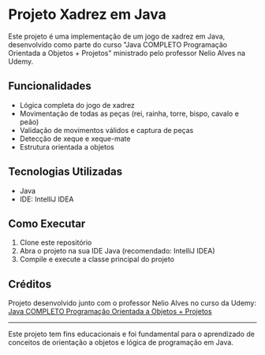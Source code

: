 # Projeto Xadrez em Java

Este projeto é uma implementação de um jogo de xadrez em Java, desenvolvido como parte do curso "Java COMPLETO Programação Orientada a Objetos + Projetos" ministrado pelo professor Nelio Alves na Udemy.

## Funcionalidades

- Lógica completa do jogo de xadrez
- Movimentação de todas as peças (rei, rainha, torre, bispo, cavalo e peão)
- Validação de movimentos válidos e captura de peças
- Detecção de xeque e xeque-mate
- Estrutura orientada a objetos

## Tecnologias Utilizadas

- Java
- IDE: IntelliJ IDEA

## Como Executar

1. Clone este repositório
2. Abra o projeto na sua IDE Java (recomendado: IntelliJ IDEA)
3. Compile e execute a classe principal do projeto

## Créditos

Projeto desenvolvido junto com o professor Nelio Alves no curso da Udemy:  
[Java COMPLETO Programação Orientada a Objetos + Projetos](https://www.udemy.com/course/java-curso-completo/)

---

Este projeto tem fins educacionais e foi fundamental para o aprendizado de conceitos de orientação a objetos e lógica de programação em Java.
